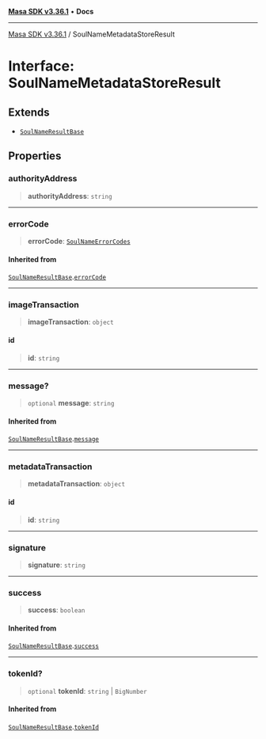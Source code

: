 [**Masa SDK v3.36.1**](../README.md) • **Docs**

***

[Masa SDK v3.36.1](../globals.md) / SoulNameMetadataStoreResult

# Interface: SoulNameMetadataStoreResult

## Extends

- [`SoulNameResultBase`](SoulNameResultBase.md)

## Properties

### authorityAddress

> **authorityAddress**: `string`

***

### errorCode

> **errorCode**: [`SoulNameErrorCodes`](../enumerations/SoulNameErrorCodes.md)

#### Inherited from

[`SoulNameResultBase`](SoulNameResultBase.md).[`errorCode`](SoulNameResultBase.md#errorcode)

***

### imageTransaction

> **imageTransaction**: `object`

#### id

> **id**: `string`

***

### message?

> `optional` **message**: `string`

#### Inherited from

[`SoulNameResultBase`](SoulNameResultBase.md).[`message`](SoulNameResultBase.md#message)

***

### metadataTransaction

> **metadataTransaction**: `object`

#### id

> **id**: `string`

***

### signature

> **signature**: `string`

***

### success

> **success**: `boolean`

#### Inherited from

[`SoulNameResultBase`](SoulNameResultBase.md).[`success`](SoulNameResultBase.md#success)

***

### tokenId?

> `optional` **tokenId**: `string` \| `BigNumber`

#### Inherited from

[`SoulNameResultBase`](SoulNameResultBase.md).[`tokenId`](SoulNameResultBase.md#tokenid)

